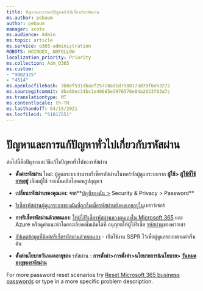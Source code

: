 ```yaml
---
title: ปัญหาและการแก้ปัญหาทั่วไปเกี่ยวกับรหัสผ่าน
ms.author: pebaum
author: pebaum
manager: scotv
ms.audience: Admin
ms.topic: article
ms.service: o365-administration
ROBOTS: NOINDEX, NOFOLLOW
localization_priority: Priority
ms.collection: Adm_O365
ms.custom:
- "9002325"
- "4514"
ms.openlocfilehash: 3b8ef531dbaef257c8ad1d7588173d70f6eb3272
ms.sourcegitcommit: 8bc60ec34bc1e40685e3976576e04a2623f63a7c
ms.translationtype: MT
ms.contentlocale: th-TH
ms.lasthandoff: 04/15/2021
ms.locfileid: "51817551"
---
```

# <a name="common-password-issues-and-resolutions"></a>ปัญหาและการแก้ปัญหาทั่วไปเกี่ยวกับรหัสผ่าน

ต่อไปนี้คือปัญหาและวิธีแก้ไขปัญหาทั่วไปของรหัสผ่าน

- **ตั้งค่ารหัสผ่าน** ใหม่: ผู้ดูแลระบบสามารถรีเซ็ตรหัสผ่านในพอร์ทัลผู้ดูแลระบบจาก **ผู้ใช้> [ผู้ใช้ที่ใช้งานอยู่](https://portal.office.com/adminportal/home#/users)** เลือกผู้ใช้ จากนั้นคลิกไอคอนรูปกุญแจ

- **เปลี่ยนรหัสผ่านของคุณเอง: จาก****[บัญชีของฉัน >](https://portal.office.com/account/#home) Security & Privacy > Password**

- [รีเซ็ตรหัสผ่านผู้ดูแลระบบของฉันที่ถูกลืมเมื่อรหัสผ่านยังคงแคชอยู่ใน](https://docs.microsoft.com/microsoft-365/admin/add-users/reset-passwords?view=o365-worldwide#reset-my-admin-password)เบราว์เซอร์

- **การรีเซ็ตรหัสผ่านด้วยตนเอง**: [ให้ผู้ใช้รีเซ็ตรหัสผ่านของตนเองใน Microsoft 365](https://portal.office.com/adminportal/home#/SettingsMultiPivot/:/Settings/L1/SelfServiceReset) และ Azure หรือดูคําแนะนําโดยละเอียดเพิ่มเติมได้ที่ อนุญาตให้ผู้ใช้รีเซ็ต [รหัสผ่าน](https://docs.microsoft.com/microsoft-365/admin/add-users/let-users-reset-passwords)ของพวกเขา

- [อัปเดตข้อมูลที่ติดต่อรีเซ็ตรหัสผ่านด้วยตนเอง](https://go.microsoft.com/fwlink/?linkid=849451) - เปิดใช้งาน SSPR ไว้เพื่อผู้ดูแลระบบตามค่าเริ่มต้น 

- **ตั้งค่านโยบายวันหมดอายุของ** รหัสผ่าน : **การตั้งค่า>การตั้งค่า>นโยบายการ&นโยบาย> [วันหมดอายุของรหัสผ่าน](https://admin.microsoft.com/AdminPortal/Home#/SettingsMultiPivot/:/Settings/L1/PasswordPolicy)**

For more password reset scenarios try [Reset Microsoft 365 business passwords](https://docs.microsoft.com/microsoft-365/admin/add-users/reset-passwords) or type in a more specific problem description.
